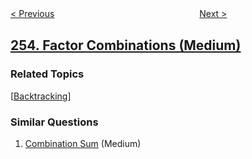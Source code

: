 <!--|This file generated by command(leetcode description); DO NOT EDIT.    |-->
<!--+----------------------------------------------------------------------+-->
<!--|@author    openset <openset.wang@gmail.com>                           |-->
<!--|@link      https://github.com/openset                                 |-->
<!--|@home      https://github.com/tonymontaro/leetcode-hints                        |-->
<!--+----------------------------------------------------------------------+-->

[< Previous](https://github.com/tonymontaro/leetcode-hints/tree/master/problems/meeting-rooms-ii "Meeting Rooms II")
　　　　　　　　　　　　　　　　
[Next >](https://github.com/tonymontaro/leetcode-hints/tree/master/problems/verify-preorder-sequence-in-binary-search-tree "Verify Preorder Sequence in Binary Search Tree")

## [254. Factor Combinations (Medium)](https://leetcode.com/problems/factor-combinations "因子的组合")



### Related Topics
  [[Backtracking](https://github.com/tonymontaro/leetcode-hints/tree/master/tag/backtracking/README.md)]

### Similar Questions
  1. [Combination Sum](https://github.com/tonymontaro/leetcode-hints/tree/master/problems/combination-sum) (Medium)
